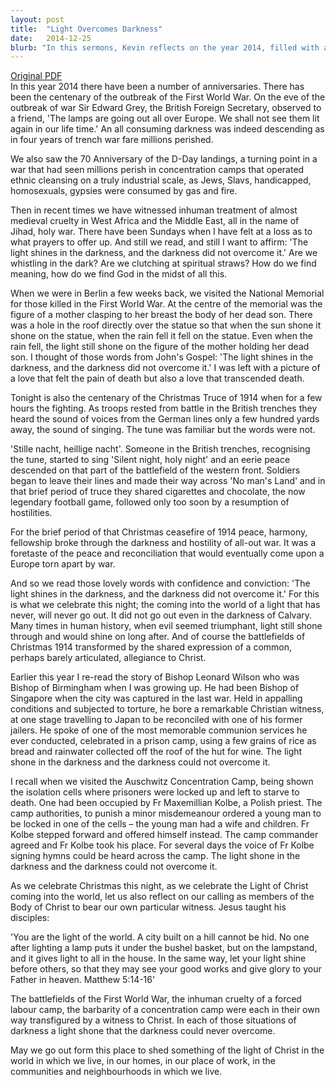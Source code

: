 ```yaml
---
layout: post
title:  "Light Overcomes Darkness"
date:   2014-12-25
blurb: "In this sermons, Kevin reflects on the year 2014, filled with anniversaries of wars and atrocities, and finds hope in the enduring light of Christ. He draws upon historical events and personal experiences to illustrate the power of faith and love in the face of darkness. He encourages his congregation to be bearers of this light, to transform their own situations of darkness, and to let their good works shine before others."
---
```

[Original PDF](/assets/pdf/christmas2014.pdf)    
In this year 2014 there have been a number of anniversaries. There has been the centenary of the outbreak of the First World War. On the eve of the outbreak of war Sir Edward Grey, the British Foreign Secretary, observed to a friend, 'The lamps are going out all over Europe. We shall not see them lit again in our life time.' An all consuming darkness was indeed descending as in four years of trench war fare millions perished.

We also saw the 70 Anniversary of the D-Day landings, a turning point in a war that had seen millions perish in concentration camps that operated ethnic cleansing on a truly industrial scale, as Jews, Slavs, handicapped, homosexuals, gypsies were consumed by gas and fire.

Then in recent times we have witnessed inhuman treatment of almost medieval cruelty in West Africa and the Middle East, all in the name of Jihad, holy war. There have been Sundays when I have felt at a loss as to what prayers to offer up. And still we read, and still I want to affirm: 'The light shines in the darkness, and the darkness did not overcome it.' Are we whistling in the dark? Are we clutching at spiritual straws? How do we find meaning, how do we find God in the midst of all this.

When we were in Berlin a few weeks back, we visited the National Memorial for those killed in the First World War. At the centre of the memorial was the figure of a mother clasping to her breast the body of her dead son. There was a hole in the roof directly over the statue so that when the sun shone it shone on the statue, when the rain fell it fell on the statue. Even when the rain fell, the light still shone on the figure of the mother holding her dead son. I thought of those words from John's Gospel: 'The light shines in the darkness, and the darkness did not overcome it.' I was left with a picture of a love that felt the pain of death but also a love that transcended death.

Tonight is also the centenary of the Christmas Truce of 1914 when for a few hours the fighting. As troops rested from battle in the British trenches they heard the sound of voices from the German lines only a few hundred yards away, the sound of singing. The tune was familiar but the words were not.

'Stille nacht, heillige nacht'. Someone in the British trenches, recognising the tune, started to sing 'Silent night, holy night' and an eerie peace descended on that part of the battlefield of the western front. Soldiers began to leave their lines and made their way across 'No man's Land' and in that brief period of truce they shared cigarettes and chocolate, the now legendary football game, followed only too soon by a resumption of hostilities.

For the brief period of that Christmas ceasefire of 1914 peace, harmony, fellowship broke through the darkness and hostility of all-out war. It was a foretaste of the peace and reconciliation that would eventually come upon a Europe torn apart by war.

And so we read those lovely words with confidence and conviction: 'The light shines in the darkness, and the darkness did not overcome it.' For this is what we celebrate this night; the coming into the world of a light that has never, will never go out. It did not go out even in the darkness of Calvary. Many times in human history, when evil seemed triumphant, light still shone through and would shine on long after. And of course the battlefields of Christmas 1914 transformed by the shared expression of a common, perhaps barely articulated, allegiance to Christ.

Earlier this year I re-read the story of Bishop Leonard Wilson who was Bishop of Birmingham when I was growing up. He had been Bishop of Singapore when the city was captured in the last war. Held in appalling conditions and subjected to torture, he bore a remarkable Christian witness, at one stage travelling to Japan to be reconciled with one of his former jailers. He spoke of one of the most memorable communion services he ever conducted, celebrated in a prison camp, using a few grains of rice as bread and rainwater collected off the roof of the hut for wine. The light shone in the darkness and the darkness could not overcome it.

I recall when we visited the Auschwitz Concentration Camp, being shown the isolation cells where prisoners were locked up and left to starve to death. One had been occupied by Fr Maxemillian Kolbe, a Polish priest. The camp authorities, to punish a minor misdemeanour ordered a young man to be locked in one of the cells – the young man had a wife and children. Fr Kolbe stepped forward and offered himself instead. The camp commander agreed and Fr Kolbe took his place. For several days the voice of Fr Kolbe signing hymns could be heard across the camp. The light shone in the darkness and the darkness could not overcome it.

As we celebrate Christmas this night, as we celebrate the Light of Christ coming into the world, let us also reflect on our calling as members of the Body of Christ to bear our own particular witness. Jesus taught his disciples:

'You are the light of the world. A city built on a hill cannot be hid. No one after lighting a lamp puts it under the bushel basket, but on the lampstand, and it gives light to all in the house. In the same way, let your light shine before others, so that they may see your good works and give glory to your Father in heaven. Matthew 5:14-16'

The battlefields of the First World War, the inhuman cruelty of a forced labour camp, the barbarity of a concentration camp were each in their own way transfigured by a witness to Christ. In each of those situations of darkness a light shone that the darkness could never overcome.

May we go out form this place to shed something of the light of Christ in the world in which we live, in our homes, in our place of work, in the communities and neighbourhoods in which we live.
